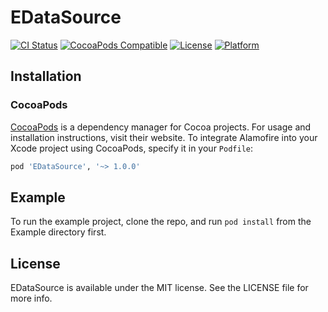 # EDataSource

[![CI Status](https://img.shields.io/travis/borjaigartua/EDataSource.svg?style=flat)](https://travis-ci.org/borjaigartua/EDataSource)
[![CocoaPods Compatible](https://img.shields.io/cocoapods/v/EDataSource.svg?style=flat)](https://cocoapods.org/pods/EDataSource)
[![License](https://img.shields.io/cocoapods/l/EDataSource.svg?style=flat)](https://cocoapods.org/pods/EDataSource)
[![Platform](https://img.shields.io/cocoapods/p/EDataSource.svg?style=flat)](https://cocoapods.org/pods/EDataSource)

## Installation

### CocoaPods

[CocoaPods](https://cocoapods.org) is a dependency manager for Cocoa projects. For usage and installation instructions, visit their website. To integrate Alamofire into your Xcode project using CocoaPods, specify it in your `Podfile`:

```ruby
pod 'EDataSource', '~> 1.0.0'
```

## Example

To run the example project, clone the repo, and run `pod install`  from the Example directory first.


## License

EDataSource is available under the MIT license. See the LICENSE file for more info.

